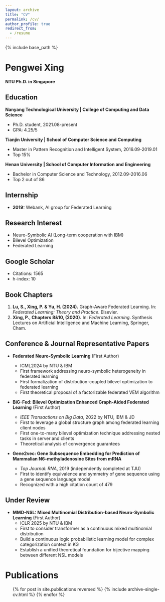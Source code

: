 ```yaml
---
layout: archive
title: "CV"
permalink: /cv/
author_profile: true
redirect_from:
  - /resume
---
```


{% include base_path %}

# Pengwei Xing

**NTU Ph.D. in Singapore**  

## Education

**Nanyang Technological University | College of Computing and Data Science**  
- Ph.D. student, 2021.08-present  
- GPA: 4.25/5

**Tianjin University | School of Computer Science and Computing**  
- Master in Pattern Recognition and Intelligent System, 2016.09-2019.01  
- Top 15%

**Henan University | School of Computer Information and Engineering**  
- Bachelor in Computer Science and Technology, 2012.09-2016.06  
- Top 2 out of 86

## Internship

- **2019:** Webank, AI group for Federated Learning

## Research Interest

- Neuro-Symbolic AI (Long-term cooperation with IBM)
- Bilevel Optimization
- Federated Learning

## Google Scholar

- Citations: 1565  
- h-index: 10

## Book Chapters

1. **Lu, S., Xing, P. & Yu, H. (2024).** Graph-Aware Federated Learning. In: *Federated Learning: Theory and Practice*. Elsevier.
2. **Xing, P., Chapters 8&10, (2020).** In: *Federated Learning*. Synthesis Lectures on Artificial Intelligence and Machine Learning, Springer, Cham.

## Conference & Journal Representative Papers

- **Federated Neuro-Symbolic Learning** (First Author)  
  - ICML2024 by NTU & IBM  
  - First framework addressing neuro-symbolic heterogeneity in federated learning  
  - First formalization of distribution-coupled bilevel optimization to federated learning  
  - First theoretical proposal of a factorizable federated VEM algorithm

- **BiG-Fed: Bilevel Optimization Enhanced Graph-Aided Federated Learning** (First Author)  
  - *IEEE Transactions on Big Data*, 2022 by NTU, IBM & JD  
  - First to leverage a global structure graph among federated learning client nodes  
  - First one-to-many bilevel optimization technique addressing nested tasks in server and clients  
  - Theoretical analysis of convergence guarantees

- **Gene2vec: Gene Subsequence Embedding for Prediction of Mammalian N6-methyladenosine Sites from mRNA**  
  - *Top Journal: RNA*, 2019 (independently completed at TJU)  
  - First to identify equivalence and symmetry of gene sequence using a gene sequence language model  
  - Recognized with a high citation count of 479

## Under Review

- **MMD-NSL: Mixed Multinomial Distribution-based Neuro-Symbolic Learning** (First Author)  
  - ICLR 2025 by NTU & IBM  
  - First to consider transformer as a continuous mixed multinomial distribution  
  - Build a continuous logic probabilistic learning model for complex categorization context in KG  
  - Establish a unified theoretical foundation for bijective mapping between different NSL models




Publications
======
  <ul>{% for post in site.publications reversed %}
    {% include archive-single-cv.html %}
  {% endfor %}</ul>
  

